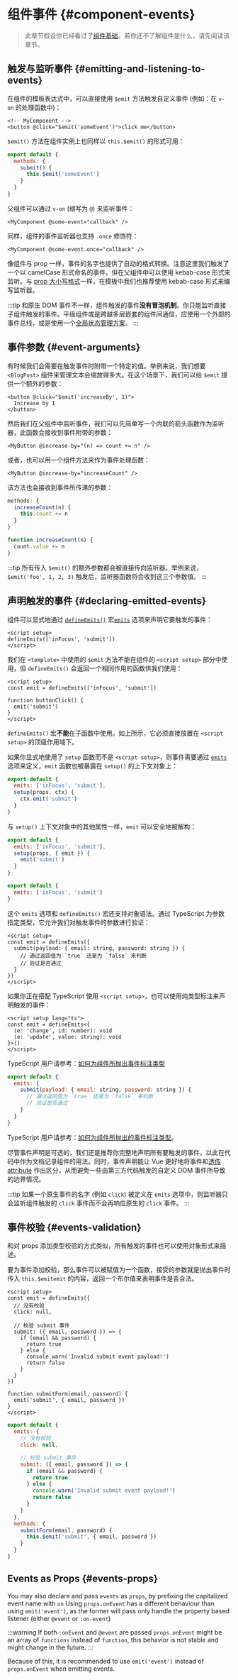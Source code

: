 <script setup>
import { onMounted } from 'vue'

if (typeof window !== 'undefined') {
  const hash = window.location.hash

  // The docs for v-model used to be part of this page. Attempt to redirect outdated links.
  if ([
    '#usage-with-v-model',
    '#v-model-arguments',
    '#multiple-v-model-bindings',
    '#handling-v-model-modifiers'
  ].includes(hash)) {
    onMounted(() => {
      window.location = './v-model.html' + hash
    })
  }
}
</script>

# 组件事件 {#component-events}

> 此章节假设你已经看过了[组件基础](/guide/essentials/component-basics)。若你还不了解组件是什么，请先阅读该章节。

## 触发与监听事件 {#emitting-and-listening-to-events}

在组件的模板表达式中，可以直接使用 `$emit` 方法触发自定义事件 (例如：在 `v-on` 的处理函数中)：

```vue-html
<!-- MyComponent -->
<button @click="$emit('someEvent')">click me</button>
```

<div class="options-api">

`$emit()` 方法在组件实例上也同样以 `this.$emit()` 的形式可用：

```js
export default {
  methods: {
    submit() {
      this.$emit('someEvent')
    }
  }
}
```

</div>

父组件可以通过 `v-on` (缩写为 `@`) 来监听事件：

```vue-html
<MyComponent @some-event="callback" />
```

同样，组件的事件监听器也支持 `.once` 修饰符：

```vue-html
<MyComponent @some-event.once="callback" />
```

像组件与 prop 一样，事件的名字也提供了自动的格式转换。注意这里我们触发了一个以 camelCase 形式命名的事件，但在父组件中可以使用 kebab-case 形式来监听。与 [prop 大小写格式](/guide/components/props#prop-name-casing)一样，在模板中我们也推荐使用 kebab-case 形式来编写监听器。

:::tip
和原生 DOM 事件不一样，组件触发的事件**没有冒泡机制**。你只能监听直接子组件触发的事件。平级组件或是跨越多层嵌套的组件间通信，应使用一个外部的事件总线，或是使用一个[全局状态管理方案](/guide/scaling-up/state-management)。
:::

## 事件参数 {#event-arguments}

有时候我们会需要在触发事件时附带一个特定的值。举例来说，我们想要 `<BlogPost>` 组件来管理文本会缩放得多大。在这个场景下，我们可以给 `$emit` 提供一个额外的参数：

```vue-html
<button @click="$emit('increaseBy', 1)">
  Increase by 1
</button>
```

然后我们在父组件中监听事件，我们可以先简单写一个内联的箭头函数作为监听器，此函数会接收到事件附带的参数：

```vue-html
<MyButton @increase-by="(n) => count += n" />
```

或者，也可以用一个组件方法来作为事件处理函数：

```vue-html
<MyButton @increase-by="increaseCount" />
```

该方法也会接收到事件所传递的参数：

<div class="options-api">

```js
methods: {
  increaseCount(n) {
    this.count += n
  }
}
```

</div>
<div class="composition-api">

```js
function increaseCount(n) {
  count.value += n
}
```

</div>

:::tip
所有传入 `$emit()` 的额外参数都会被直接传向监听器。举例来说，`$emit('foo', 1, 2, 3)` 触发后，监听器函数将会收到这三个参数值。
:::

## 声明触发的事件 {#declaring-emitted-events}

组件可以显式地通过 <span class="composition-api">[`defineEmits()`](/api/sfc-script-setup#defineprops-defineemits) 宏</span><span class="options-api">[`emits`](/api/options-state#emits) 选项</span>来声明它要触发的事件：

<div class="composition-api">

```vue
<script setup>
defineEmits(['inFocus', 'submit'])
</script>
```

我们在 `<template>` 中使用的 `$emit` 方法不能在组件的 `<script setup>` 部分中使用，但 `defineEmits()` 会返回一个相同作用的函数供我们使用：

```vue
<script setup>
const emit = defineEmits(['inFocus', 'submit'])

function buttonClick() {
  emit('submit')
}
</script>
```

`defineEmits()` 宏**不能**在子函数中使用。如上所示，它必须直接放置在 `<script setup>` 的顶级作用域下。

如果你显式地使用了 `setup` 函数而不是 `<script setup>`，则事件需要通过 [`emits`](/api/options-state#emits) 选项来定义，`emit` 函数也被暴露在 `setup()` 的上下文对象上：

```js
export default {
  emits: ['inFocus', 'submit'],
  setup(props, ctx) {
    ctx.emit('submit')
  }
}
```

与 `setup()` 上下文对象中的其他属性一样，`emit` 可以安全地被解构：

```js
export default {
  emits: ['inFocus', 'submit'],
  setup(props, { emit }) {
    emit('submit')
  }
}
```

</div>
<div class="options-api">

```js
export default {
  emits: ['inFocus', 'submit']
}
```

</div>

这个 `emits` 选项和 `defineEmits()` 宏还支持对象语法。通过 TypeScript 为参数指定类型，它允许我们对触发事件的参数进行验证：

<div class="composition-api">

```vue
<script setup>
const emit = defineEmits({
  submit(payload: { email: string, password: string }) {
    // 通过返回值为 `true` 还是为 `false` 来判断
    // 验证是否通过
  }
})
</script>
```

如果你正在搭配 TypeScript 使用 `<script setup>`，也可以使用纯类型标注来声明触发的事件：

```vue
<script setup lang="ts">
const emit = defineEmits<{
  (e: 'change', id: number): void
  (e: 'update', value: string): void
}>()
</script>
```

TypeScript 用户请参考：[如何为组件所抛出事件标注类型](/guide/typescript/composition-api#typing-component-emits) <sup class="vt-badge ts" />

</div>
<div class="options-api">

```js
export default {
  emits: {
    submit(payload: { email: string, password: string }) {
      // 通过返回值为 `true` 还是为 `false` 来判断
      // 验证是否通过
    }
  }
}
```

TypeScript 用户请参考：[如何为组件所抛出的事件标注类型](/guide/typescript/options-api#typing-component-emits)。<sup class="vt-badge ts" />

</div>

尽管事件声明是可选的，我们还是推荐你完整地声明所有要触发的事件，以此在代码中作为文档记录组件的用法。同时，事件声明能让 Vue 更好地将事件和[透传 attribute](/guide/components/attrs#v-on-listener-inheritance) 作出区分，从而避免一些由第三方代码触发的自定义 DOM 事件所导致的边界情况。

:::tip
如果一个原生事件的名字 (例如 `click`) 被定义在 `emits` 选项中，则监听器只会监听组件触发的 `click` 事件而不会再响应原生的 `click` 事件。
:::

## 事件校验 {#events-validation}

和对 props 添加类型校验的方式类似，所有触发的事件也可以使用对象形式来描述。

要为事件添加校验，那么事件可以被赋值为一个函数，接受的参数就是抛出事件时传入 <span class="options-api">`this.$emit`</span><span class="composition-api">`emit`</span> 的内容，返回一个布尔值来表明事件是否合法。

<div class="composition-api">

```vue
<script setup>
const emit = defineEmits({
  // 没有校验
  click: null,

  // 校验 submit 事件
  submit: ({ email, password }) => {
    if (email && password) {
      return true
    } else {
      console.warn('Invalid submit event payload!')
      return false
    }
  }
})

function submitForm(email, password) {
  emit('submit', { email, password })
}
</script>
```

</div>
<div class="options-api">

```js
export default {
  emits: {
    // 没有校验
    click: null,

    // 校验 submit 事件
    submit: ({ email, password }) => {
      if (email && password) {
        return true
      } else {
        console.warn('Invalid submit event payload!')
        return false
      }
    }
  },
  methods: {
    submitForm(email, password) {
      this.$emit('submit', { email, password })
    }
  }
}
```

</div>

## Events as Props {#events-props}

You may also declare and pass `events` as `props`, by prefixing the capitalized event name with `on`
Using `props.onEvent` has a different behaviour than using `emit('event')`, as the former will pass only handle the property based listener (either `@event` or `:on-event`)

:::warning
If both `:onEvent` and `@event` are passed `props.onEvent` might be an array of `functions` instead of `function`, this behavior is not stable and might change in the future.
:::

Because of this, it is recommended to use `emit('event')` instead of `props.onEvent` when emitting events.
